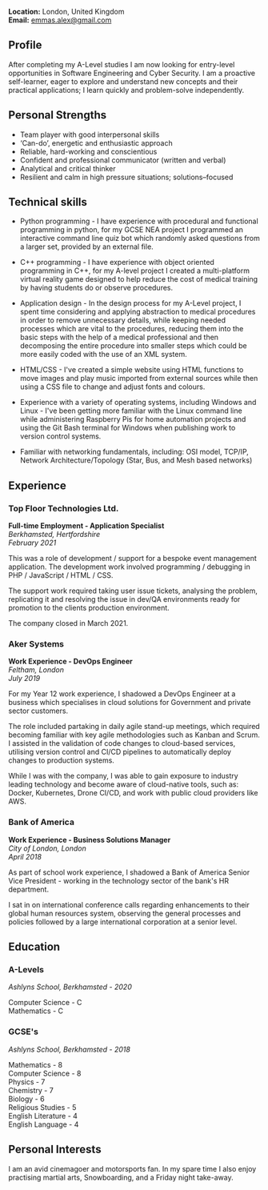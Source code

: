 **Location:** London, United Kingdom  
**Email:** emmas.alex@gmail.com

## Profile

After completing my A-Level studies I am now looking for entry-level opportunities in Software Engineering and Cyber Security. I am a proactive self-learner, eager to explore and understand new concepts and their practical applications; I learn quickly and problem-solve independently.

## Personal Strengths

- Team player with good interpersonal skills
- ‘Can-do’, energetic and enthusiastic approach
- Reliable, hard-working and conscientious
- Confident and professional communicator (written and verbal)
- Analytical and critical thinker
- Resilient and calm in high pressure situations; solutions–focused

## Technical skills

- Python programming - I have experience with procedural and functional programming in python, for my GCSE NEA project I programmed an interactive command line quiz bot which randomly asked questions from a larger set, provided by an external file.

- C++ programming - I have experience with object oriented programming in C++, for my A-level project I created a multi-platform virtual reality game designed to help reduce the cost of medical training by having students do or observe procedures.

- Application design - In the design process for my A-Level project, I spent time considering and applying abstraction to medical procedures in order to remove unnecessary details, while keeping needed processes which are vital to the procedures, reducing them into the basic steps with the help of a medical professional and then decomposing the entire procedure into smaller steps which could be more easily coded with the use of an XML system.

- HTML/CSS - I've created a simple website using HTML functions to move images and play music imported from external sources while then using a CSS file to change and adjust fonts and colours.

- Experience with a variety of operating systems, including Windows and Linux - I've been getting more familiar with the Linux command line while administering Raspberry Pis for home automation projects and using the Git Bash terminal for Windows when publishing work to version control systems.

- Familiar with networking fundamentals, including: OSI model, TCP/IP, Network Architecture/Topology (Star, Bus, and Mesh based networks)

## Experience

### Top Floor Technologies Ltd.
**Full-time Employment - Application Specialist**  
_Berkhamsted, Hertfordshire_  
_February 2021_  

This was a role of development / support for a bespoke event management application. The development work involved programming / debugging in PHP / JavaScript / HTML / CSS.

The support work required taking user issue tickets, analysing the problem, replicating it and resolving the issue in dev/QA environments ready for promotion to the clients production environment.

The company closed in March 2021.

### Aker Systems
**Work Experience - DevOps Engineer**  
_Feltham, London_  
_July 2019_  

For my Year 12 work experience, I shadowed a DevOps Engineer at a business which specialises in cloud solutions for Government and private sector customers.

The role included partaking in daily agile stand-up meetings, which required becoming familiar with key agile methodologies such as Kanban and Scrum. I assisted in the validation of code changes to cloud-based services, utilising version control and CI/CD pipelines to automatically deploy changes to production systems.

While I was with the company, I was able to gain exposure to industry leading technology and become aware of cloud-native tools, such as: Docker, Kubernetes, Drone CI/CD, and work with public cloud providers like AWS.

### Bank of America
**Work Experience - Business Solutions Manager**  
_City of London, London_  
_April 2018_  

As part of school work experience, I shadowed a Bank of America Senior Vice President - working in the technology sector of the bank's HR department.

I sat in on international conference calls regarding enhancements to their global human resources system, observing the general processes and policies followed by a large international corporation at a senior level.



## Education

### A-Levels
_Ashlyns School, Berkhamsted - 2020_  

Computer Science - C  
Mathematics - C

### GCSE's
_Ashlyns School, Berkhamsted - 2018_     

Mathematics - 8  
Computer Science - 8  
Physics - 7  
Chemistry - 7  
Biology - 6  
Religious Studies - 5  
English Literature - 4  
English Language - 4  

## Personal Interests
I am an avid cinemagoer and motorsports fan. In my spare time I also enjoy practising martial arts, Snowboarding, and a Friday night take-away.
